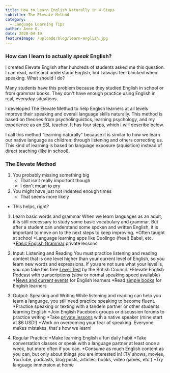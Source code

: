 ```yaml
---
title: How to Learn English Naturally in 4 Steps
subtitle: The Elevate Method
category:
  - Language Learning Tips
author: Anne G.
date: 2020-04-19
featureImage: /uploads/blog/learn-english.jpg
---
```

### How can I learn to actually _speak_ English?

I created Elevate English after hundreds of students asked me this question. I can read, write and understand English, but I always feel blocked when speaking. What should I do?

Many students have this problem because they studied English in school or from grammar books. They don't have enough practice using English in real, everyday situations.  

I developed The Elevate Method to help English learners at all levels improve their speaking and overall language skills naturally. This method is based on theories from psycholinguistics, learning psychology, and my experience as an ESL teacher. It has four steps, which I will describe below. 

I call this method "learning naturally" because it is similar to how we learn our native language as children: through listening and others correcting us. This kind of learning is based on language exposure (aquisition) instead of direct teaching (like in school).



### The Elevate Method
 1. You probably missing something big
     - That isn't really important though
     - I don't mean to pry
 2. You might have just not indented enough times
     - That seems more likely
- This helps, right?

1) Learn basic words and grammar
When we learn languages as an adult, it is still necessary to study some basic vocabulary and grammar. But after a student can understand some spoken and written English, it is important to move on to the next steps to keep improving.
*Often taught at school
*Language learning apps like Duolingo (free!) Babel, etc.
*[Basic English Grammar](https://www.italki.com/englishwithanne) private lessons

2) Input: Listening and Reading
You must practice listening and reading content that is one level higher than your current level of English, so you learn new words and expressions. If you are not sure what your level is, you can take this free [Level Test](https://learnenglish.britishcouncil.org/online-english-level-test) by the British Council.
*Elevate English Podcast with transcriptions (slow or normal speaking speed available)
*[News and current events](https://engoo.com/app/daily-news) for English learners
*Read [simple books](https://kierandonaghy.com/seven-best-simple-novels-english-language-students/) for English learners

3) Output: Speaking and Writing
While listening and reading can help you learn a language, you still need practice speaking to become fluent.
*Practice speaking or texting with a tandem partner or other students learning English
*Join English Facebook groups or discussion forums to practice writing
*Take [private lessons](https://www.italki.com/englishwithanne) with a native speaker (mine start at $6 USD!)
*Work on overcoming your fear of speaking. Everyone makes mistakes, that's how we learn!

4) Regular Practice
*Make learning English a fun daily habit
*Take conversation classes or speak with a language partner at least once a week, but more often if you can.
*Consume as much English content as you can, but only about things you are interested in! (TV shows, movies, YouTube, podcasts, blog posts, articles, books, video games, etc.)
*Try language immersion at home

